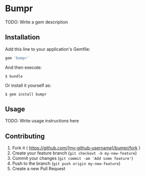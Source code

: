 # Bumpr

TODO: Write a gem description

## Installation

Add this line to your application's Gemfile:

```ruby
gem 'bumpr'
```

And then execute:

    $ bundle

Or install it yourself as:

    $ gem install bumpr

## Usage

TODO: Write usage instructions here

## Contributing

1. Fork it ( https://github.com/[my-github-username]/bumpr/fork )
2. Create your feature branch (`git checkout -b my-new-feature`)
3. Commit your changes (`git commit -am 'Add some feature'`)
4. Push to the branch (`git push origin my-new-feature`)
5. Create a new Pull Request
